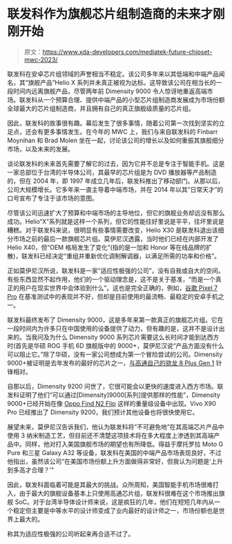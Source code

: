 # 联发科作为旗舰芯片组制造商的未来才刚刚开始

> 原文：<https://www.xda-developers.com/mediatek-future-chipset-mwc-2023/>

联发科在安卓芯片组领域的声誉相当不稳定。该公司多年来以其低端和中端产品闻名，其“旗舰产品”Helio X 系列并未真正被视为达标。这导致该公司在相当长的一段时间内远离旗舰产品，尽管两年前 Dimensity 9000 令人惊讶地重返高端市场。联发科从一个预算合理、提供中端产品的小型芯片组制造商发展成为市场份额全球最大的芯片组制造商，并且拥有自己的真正旗舰级质量的芯片组。

因此，联发科的故事很有趣。幕后发生了很多事情，随着公司第一次找到坚实的立足点，还会有更多事情发生。在今年的 MWC 上，我们与来自联发科的 Finbarr Moynihan 和 Brad Molen 坐在一起，讨论该公司的增长以及如何重振其旗舰细分市场，以及未来的发展。

谈论联发科的未来首先需要了解它的过去，因为它并不总是专注于智能手机。这是一家总部位于台湾的半导体公司，其最早的芯片组是为 DVD 播放器等产品制造的，但在 2004 年，即 1997 年成立几年后，联发科推出了移动部门。从那以后，公司大规模增长。它多年来一直主导着中端市场，并在 2014 年以其“日常天才”的口号宣布了专注于该市场的意图。

尽管该公司迅速扩大了预算和中端市场的主导地位，但它的旗舰业务却远没有那么成功。Helio“X”系列就是这样一个系列，但它的性能往好里说是平平，往坏里说是糟糕。对于联发科来说，很明显有些事情需要改变，Helio X30 是联发科退出该细分市场之前的最后一款旗舰芯片组。莫伊尼汉透露，当时他们已经在内部开发了 Helio X40，但“OEM 格局发生了变化”(指的是一加和 Honor 等在线品牌的扩散)，联发科已经决定“重组并重新优化调制解调器，以满足所需的功率和价格”。

正如莫伊尼汉所说，联发科是一家“适应性极强的公司”，没有自我或自大的空间。有些东西显然不起作用，他们的一个驱动理念是，这不是关于基准，“而是一个真正的用户在现实世界中会体验到什么”。这也是完全正确的，例如，[谷歌 Pixel 7 Pro](https://www.xda-developers.com/google-pixel-7-pro-review/) 在基准测试中的表现并不好，但却是目前使用的最流畅、最稳定的安卓手机之一。

联发科最终发布了 Dimensity 9000，这是多年来第一款真正的旗舰芯片组。它在一段时间内为许多只在中国使用的设备提供了动力，但有趣的是，这并不是设计出来的。当我问及为什么 Dimensity 9000 系列芯片需要这么长时间才能到达西方时(首先是华硕 ROG 手机 6D 旗舰版中的 9000+，莫伊尼汉说“产品方面没有什么可以阻止它。”除了华硕，没有一家公司想成为第一个冒险尝试的公司。Dimensity 9000+被证明是去年发布的最好的芯片之一，[与高通自己的骁龙 8 Plus Gen 1](https://www.xda-developers.com/qualcomm-snapdragon-8-plus-gen-1-vs-mediatek-dimensity-9000-plus/) 针锋相对。

自那以后，Dimensity 9200 问世了，它很可能会以更快的速度进入西方市场。联发科证明了他们“可以通过[Dimensity]9000[系列]提供那样的性能”，Dimensity 9000+已经开始在像 [Oppo Find N2 Flip](https://www.xda-developers.com/oppo-find-n2-flip-review/) 这样的重量级设备中出现。Vivo X90 Pro 已经推出了 Dimensity 9200，我们预计其他设备也将很快使用它。

展望未来，莫伊尼汉告诉我们，他认为联发科将“不可避免地”在其高端芯片产品中使用 3 纳米制造工艺，但目前还不清楚这项技术将在多大程度上渗透到其高端产品中。同样，他对打入美国旗舰市场的期望也有所降低。得益于摩托罗拉 Moto G Pure 和三星 Galaxy A32 等设备，联发科在美国的中端产品市场表现良好，不过他指出，虽然该公司“在美国市场份额上升方面做得非常好，但我认为问题是‘上升到多高才合理？’"

因此，联发科面临着可能是其最大的挑战。众所周知，美国智能手机市场很难打入，由于最大的旗舰设备基本上只使用高通芯片组，联发科很难在这个市场推出旗舰 SoC。对于台湾半导体设计师来说，这是疯狂的几年，他们在短短几年内从一个稳定但主要是中等水平的设计师变成了业内最好的设计师之一，市场份额也是世界上最大的。

称其为适应性极强的公司听起来再合适不过了。